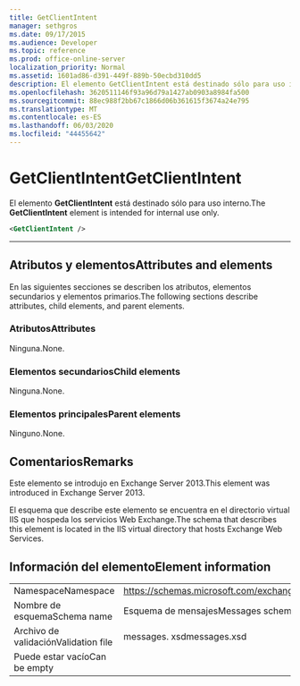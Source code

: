 ```yaml
---
title: GetClientIntent
manager: sethgros
ms.date: 09/17/2015
ms.audience: Developer
ms.topic: reference
ms.prod: office-online-server
localization_priority: Normal
ms.assetid: 1601ad86-d391-449f-889b-50ecbd310dd5
description: El elemento GetClientIntent está destinado sólo para uso interno.
ms.openlocfilehash: 3620511146f93a96d79a1427ab0903a8984fa500
ms.sourcegitcommit: 88ec988f2bb67c1866d06b361615f3674a24e795
ms.translationtype: MT
ms.contentlocale: es-ES
ms.lasthandoff: 06/03/2020
ms.locfileid: "44455642"
---
```

# <a name="getclientintent"></a><span data-ttu-id="0aec6-103">GetClientIntent</span><span class="sxs-lookup"><span data-stu-id="0aec6-103">GetClientIntent</span></span>

<span data-ttu-id="0aec6-104">El elemento **GetClientIntent** está destinado sólo para uso interno.</span><span class="sxs-lookup"><span data-stu-id="0aec6-104">The **GetClientIntent** element is intended for internal use only.</span></span> 
  
```XML
<GetClientIntent />
```

 ****
## <a name="attributes-and-elements"></a><span data-ttu-id="0aec6-105">Atributos y elementos</span><span class="sxs-lookup"><span data-stu-id="0aec6-105">Attributes and elements</span></span>

<span data-ttu-id="0aec6-106">En las siguientes secciones se describen los atributos, elementos secundarios y elementos primarios.</span><span class="sxs-lookup"><span data-stu-id="0aec6-106">The following sections describe attributes, child elements, and parent elements.</span></span>
  
### <a name="attributes"></a><span data-ttu-id="0aec6-107">Atributos</span><span class="sxs-lookup"><span data-stu-id="0aec6-107">Attributes</span></span>

<span data-ttu-id="0aec6-108">Ninguna.</span><span class="sxs-lookup"><span data-stu-id="0aec6-108">None.</span></span>
  
### <a name="child-elements"></a><span data-ttu-id="0aec6-109">Elementos secundarios</span><span class="sxs-lookup"><span data-stu-id="0aec6-109">Child elements</span></span>

<span data-ttu-id="0aec6-110">Ninguna.</span><span class="sxs-lookup"><span data-stu-id="0aec6-110">None.</span></span>
  
### <a name="parent-elements"></a><span data-ttu-id="0aec6-111">Elementos principales</span><span class="sxs-lookup"><span data-stu-id="0aec6-111">Parent elements</span></span>

<span data-ttu-id="0aec6-112">Ninguno.</span><span class="sxs-lookup"><span data-stu-id="0aec6-112">None.</span></span>
  
## <a name="remarks"></a><span data-ttu-id="0aec6-113">Comentarios</span><span class="sxs-lookup"><span data-stu-id="0aec6-113">Remarks</span></span>

<span data-ttu-id="0aec6-114">Este elemento se introdujo en Exchange Server 2013.</span><span class="sxs-lookup"><span data-stu-id="0aec6-114">This element was introduced in Exchange Server 2013.</span></span>
  
<span data-ttu-id="0aec6-115">El esquema que describe este elemento se encuentra en el directorio virtual IIS que hospeda los servicios Web Exchange.</span><span class="sxs-lookup"><span data-stu-id="0aec6-115">The schema that describes this element is located in the IIS virtual directory that hosts Exchange Web Services.</span></span>
  
## <a name="element-information"></a><span data-ttu-id="0aec6-116">Información del elemento</span><span class="sxs-lookup"><span data-stu-id="0aec6-116">Element information</span></span>

|||
|:-----|:-----|
|<span data-ttu-id="0aec6-117">Namespace</span><span class="sxs-lookup"><span data-stu-id="0aec6-117">Namespace</span></span>  <br/> |https://schemas.microsoft.com/exchange/services/2006/messages  <br/> |
|<span data-ttu-id="0aec6-118">Nombre de esquema</span><span class="sxs-lookup"><span data-stu-id="0aec6-118">Schema name</span></span>  <br/> |<span data-ttu-id="0aec6-119">Esquema de mensajes</span><span class="sxs-lookup"><span data-stu-id="0aec6-119">Messages schema</span></span>  <br/> |
|<span data-ttu-id="0aec6-120">Archivo de validación</span><span class="sxs-lookup"><span data-stu-id="0aec6-120">Validation file</span></span>  <br/> |<span data-ttu-id="0aec6-121">messages. xsd</span><span class="sxs-lookup"><span data-stu-id="0aec6-121">messages.xsd</span></span>  <br/> |
|<span data-ttu-id="0aec6-122">Puede estar vacío</span><span class="sxs-lookup"><span data-stu-id="0aec6-122">Can be empty</span></span>  <br/> ||
   

